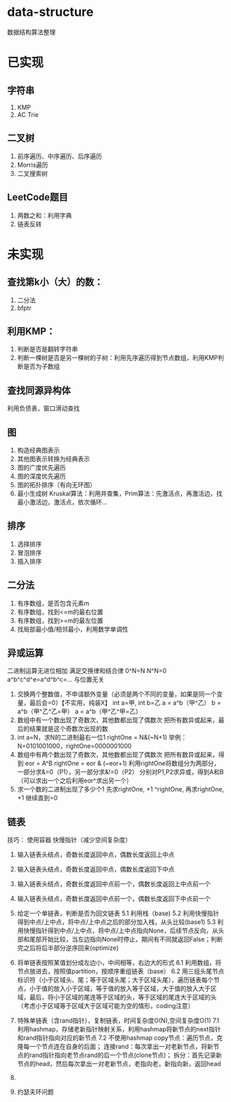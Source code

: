# data-structure
 数据结构算法整理

# 已实现
## 字符串
1. KMP
2. AC Trie

## 二叉树
1. 前序遍历、中序遍历、后序遍历
2. Morris遍历
3. 二叉搜索树

## LeetCode题目
1. 两数之和：利用字典
2. 链表反转


# 未实现
## 查找第k小（大）的数：
1. 二分法
2. bfptr
## 利用KMP：
1. 判断是否是翻转字符串
2. 判断一棵树是否是另一棵树的子树：利用先序遍历得到节点数组，利用KMP判断是否为子数组
## 查找同源异构体
利用负债表，窗口滑动查找
## 图
1. 构造经典图表示
2. 其他图表示转换为经典表示
3. 图的广度优先遍历
4. 图的深度优先遍历
5. 图的拓扑排序（有向无环图）
6. 最小生成树   Kruskal算法：利用并查集，Prim算法：先激活点，再激活边，找最小激活边，激活点，依次循环...
## 排序
1. 选择排序
2. 冒泡排序
3. 插入排序
## 二分法
1. 有序数组，是否包含元素m
2. 有序数组，找到<=m的最右位置
3. 有序数组，找到>=m的最左位置
4. 找局部最小值/相邻最小，利用数学单调性
## 异或运算
二进制运算无进位相加
满足交换律和结合律
0^N=N
N^N=0
a^b^c^d^e=a^d^b^c=... 与位置无关
1. 交换两个整数值，不申请额外变量（必须是两个不同的变量，如果是同一个变量，最后会=0）【不实用，纯装X】
    int a=甲, int b=乙
    a = a^b（甲^乙）
    b = a^b（甲^乙^乙=甲）
    a = a^b（甲^乙^甲=乙）
2. 数组中有一个数出现了奇数次，其他数都出现了偶数次
    把所有数异或起来，最后的结果就是这个奇数次出现的数
3. int a=N，求N的二进制最右一位1
    rightOne = N&(~N+1)
    举例：N=0101001000，rightOne=0000001000
4. 数组中有两个数出现了奇数次，其他数都出现了偶数次
    把所有数异或起来，得到
    eor = A^B
    rightOne = eor & (~eor+1)
    利用rightOne将数组分为两部分，一部分求&=0（P1），另一部分求&!=0（P2）
    分别对P1,P2求异或，得到A和B（可以求出一个之后利用eor^求出另一个）
5. 求一个数的二进制出现了多少个1
    先求rightOne, +1
    ^rightOne, 再求rightOne, +1
    继续直到=0

## 链表
技巧：
使用容器
快慢指针（减少空间复杂度）
1. 输入链表头结点，奇数长度返回中点，偶数长度返回上中点

2. 输入链表头结点，奇数长度返回中点，偶数长度返回下中点

3. 输入链表头结点，奇数长度返回中点前一个，偶数长度返回上中点前一个

4. 输入链表头结点，奇数长度返回中点前一个，偶数长度返回下中点前一个

5. 给定一个单链表，判断是否为回文链表
 5.1 利用栈（base)
 5.2 利用快慢指针得到中点/上中点，将中点/上中点之后的部分加入栈，从头比较(base1)
 5.3 利用快慢指针得到中点/上中点，将中点/上中点指向None，后续节点反向，从头部和尾部开始比较，当左边指向None时停止，期间有不同就返回False；判断完之后将后半部分逆序回来(optimize)

6. 将单链表按照某值划分成左边小，中间相等，右边大的形式
6.1 利用数组，将节点放进去，按照值partition，按顺序重组链表（base）
6.2 用三组头尾节点标识符（小于区域头、尾；等于区域头尾；大于区域头尾），遍历链表每个节点，小于值的放入小于区域，等于值的放入等于区域，大于值的放入大于区域，最后，将小于区域的尾连等于区域的头，等于区域的尾连大于区域的头（考虑小于区域等于区域大于区域可能为空的情形，coding注意）
7. 特殊单链表（含rand指针），复制链表，时间复杂度O(N),空间复杂度O(1)
7.1 利用hashmap，存储老新指针映射关系，利用hashmap将新节点的next指针和rand指针指向对应的新节点
7.2 不使用hashmap
copy节点：遍历节点，克隆每一个节点连在自身的后面；
连接rand：每次拿出一对老新节点，将新节点的rand指针指向老节点rand的后一个节点(clone节点)；
拆分：首先记录新节点的head，然后每次拿出一对老新节点，老指向老，新指向新，返回head
8. 
9. 约瑟夫环问题


